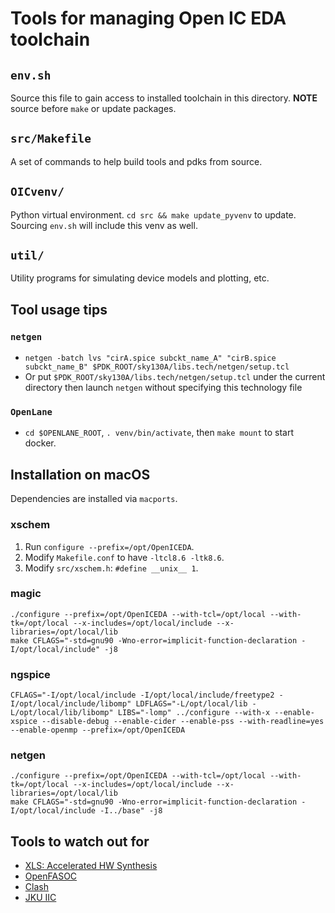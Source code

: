 # Tools for managing Open IC EDA toolchain

## `env.sh`
Source this file to gain access to installed toolchain in this directory.  **NOTE** source before `make` or update packages.

## `src/Makefile`
A set of commands to help build tools and pdks from source.

## `OICvenv/`
Python virtual environment.  `cd src && make update_pyvenv` to update.  Sourcing `env.sh` will include this venv as well.

## `util/`
Utility programs for simulating device models and plotting, etc.

## Tool usage tips

### `netgen`

  - `netgen -batch lvs "cirA.spice subckt_name_A" "cirB.spice subckt_name_B" $PDK_ROOT/sky130A/libs.tech/netgen/setup.tcl`
  - Or put `$PDK_ROOT/sky130A/libs.tech/netgen/setup.tcl` under the current directory then launch `netgen` without specifying this technology file

### `OpenLane`

  - `cd $OPENLANE_ROOT`, `. venv/bin/activate`, then `make mount` to start docker.

## Installation on macOS
Dependencies are installed via `macports`.

### xschem

  1. Run `configure --prefix=/opt/OpenICEDA`.
  2. Modify `Makefile.conf` to have `-ltcl8.6 -ltk8.6`.
  3. Modify `src/xschem.h`: `#define __unix__ 1`.

### magic

```
./configure --prefix=/opt/OpenICEDA --with-tcl=/opt/local --with-tk=/opt/local --x-includes=/opt/local/include --x-libraries=/opt/local/lib
make CFLAGS="-std=gnu90 -Wno-error=implicit-function-declaration -I/opt/local/include" -j8
```

### ngspice

```
CFLAGS="-I/opt/local/include -I/opt/local/include/freetype2 -I/opt/local/include/libomp" LDFLAGS="-L/opt/local/lib -L/opt/local/lib/libomp" LIBS="-lomp" ../configure --with-x --enable-xspice --disable-debug --enable-cider --enable-pss --with-readline=yes --enable-openmp --prefix=/opt/OpenICEDA
```

### netgen

```
./configure --prefix=/opt/OpenICEDA --with-tcl=/opt/local --with-tk=/opt/local --x-includes=/opt/local/include --x-libraries=/opt/local/lib
make CFLAGS="-std=gnu90 -Wno-error=implicit-function-declaration -I/opt/local/include -I../base" -j8
```

## Tools to watch out for
  - [XLS: Accelerated HW Synthesis](https://google.github.io/xls/)
  - [OpenFASOC](https://github.com/idea-fasoc/OpenFASOC)
  - [Clash](https://clash-lang.org/)
  - [JKU IIC](https://github.com/hpretl/iic-osic)
